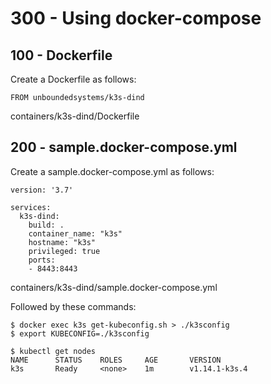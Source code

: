 # 300 - Using docker-compose


## 100 - Dockerfile

Create a Dockerfile as follows:

```
FROM unboundedsystems/k3s-dind
```
containers/k3s-dind/Dockerfile

## 200 - sample.docker-compose.yml

Create a sample.docker-compose.yml as follows:

```
version: '3.7'

services:
  k3s-dind:
    build: .
    container_name: "k3s"
    hostname: "k3s" 
    privileged: true
    ports:
    - 8443:8443
```
containers/k3s-dind/sample.docker-compose.yml

Followed by these commands:

```
$ docker exec k3s get-kubeconfig.sh > ./k3sconfig
$ export KUBECONFIG=./k3sconfig

$ kubectl get nodes
NAME      STATUS    ROLES     AGE       VERSION
k3s       Ready     <none>    1m        v1.14.1-k3s.4
```
